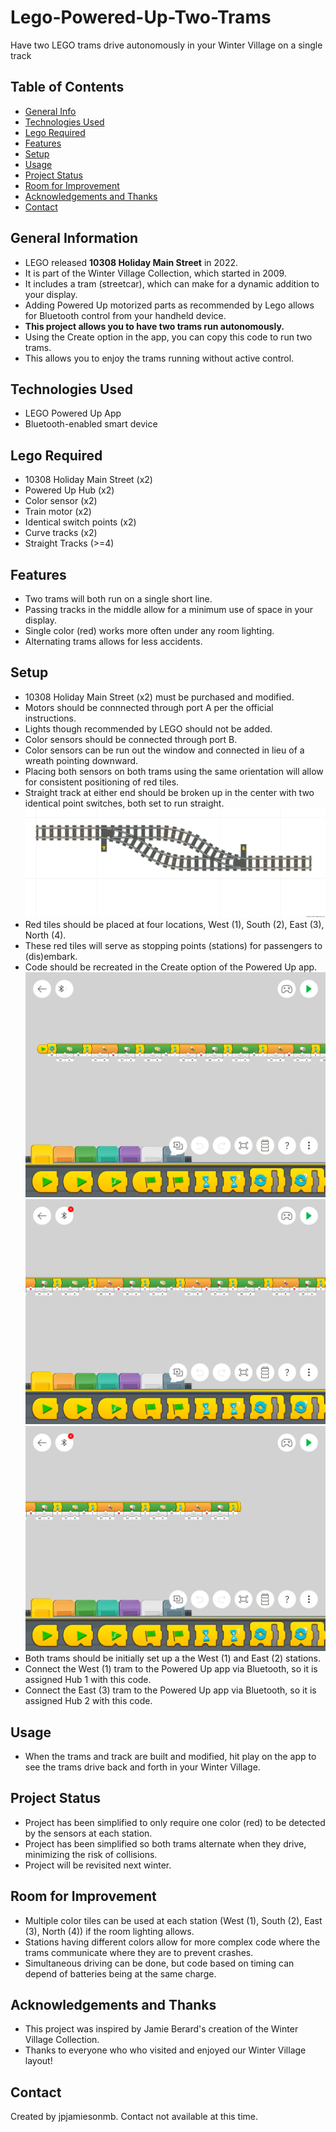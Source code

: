 # Lego-Powered-Up-Two-Trams

Have two LEGO trams drive autonomously in your Winter Village on a single track

## Table of Contents
* [General Info](#general-information)
* [Technologies Used](#technologies-used)
* [Lego Required](#lego-required)
* [Features](#features)
* [Setup](#setup)
* [Usage](#usage)
* [Project Status](#project-status)
* [Room for Improvement](#room-for-improvement)
* [Acknowledgements and Thanks](#acknowledgements-and-thanks)
* [Contact](#contact)


## General Information
- LEGO released **10308 Holiday Main Street** in 2022.
- It is part of the Winter Village Collection, which started in 2009.
- It includes a tram (streetcar), which can make for a dynamic addition to your display.
- Adding Powered Up motorized parts as recommended by Lego allows for Bluetooth control from your handheld device.
- **This project allows you to have two trams run autonomously.**
- Using the Create option in the app, you can copy this code to run two trams.
- This allows you to enjoy the trams running without active control.

## Technologies Used
- LEGO Powered Up App
- Bluetooth-enabled smart device

## Lego Required
- 10308 Holiday Main Street (x2)
- Powered Up Hub (x2)
- Color sensor (x2)
- Train motor (x2)
- Identical switch points (x2)
- Curve tracks (x2)
- Straight Tracks (>=4)

## Features
- Two trams will both run on a single short line.
- Passing tracks in the middle allow for a minimum use of space in your display.
- Single color (red) works more often under any room lighting.
- Alternating trams allows for less accidents.


## Setup
- 10308 Holiday Main Street (x2) must be purchased and modified.
- Motors should be connnected through port A per the official instructions.
- Lights though recommended by LEGO should not be added.
- Color sensors should be connected through port B.
- Color sensors can be run out the window and connected in lieu of a wreath pointing downward.
- Placing both sensors on both trams using the same orientation will allow for consistent positioning of red tiles.
- Straight track at either end should be broken up in the center with two identical point switches, both set to run straight.
![Track Layout](https://github.com/jpjamiesonmb/Lego-Powered-Up-Two-Trams/blob/main/Lego-Two-Trams-Track-1.png)
- Red tiles should be placed at four locations, West (1), South (2), East (3), North (4).
- These red tiles will serve as stopping points (stations) for passengers to (dis)embark.
- Code should be recreated in the Create option of the Powered Up app.
![Code 1](https://github.com/jpjamiesonmb/Lego-Powered-Up-Two-Trams/blob/main/Lego-Two-Trams-Code-1.PNG)
![Code 2](https://github.com/jpjamiesonmb/Lego-Powered-Up-Two-Trams/blob/main/Lego-Two-Trams-Code-2.PNG)
![Code 3](https://github.com/jpjamiesonmb/Lego-Powered-Up-Two-Trams/blob/main/Lego-Two-Trams-Code-3.PNG)
- Both trams should be initially set up a the West (1) and East (2) stations.
- Connect the West (1) tram to the Powered Up app via Bluetooth, so it is assigned Hub 1 with this code.
- Connect the East (3) tram to the Powered Up app via Bluetooth, so it is assigned Hub 2 with this code.


## Usage
- When the trams and track are built and modified, hit play on the app to see the trams drive back and forth in your Winter Village.


## Project Status
- Project has been simplified to only require one color (red) to be detected by the sensors at each station.  
- Project has been simplified so both trams alternate when they drive, minimizing the risk of collisions.
- Project will be revisited next winter. 


## Room for Improvement
- Multiple color tiles can be used at each station (West (1), South (2), East (3), North (4)) if the room lighting allows. 
- Stations having different colors allow for more complex code where the trams communicate where they are to prevent crashes.
- Simultaneous driving can be done, but code based on timing can depend of batteries being at the same charge. 


## Acknowledgements and Thanks
- This project was inspired by Jamie Berard's creation of the Winter Village Collection.
- Thanks to everyone who who visited and enjoyed our Winter Village layout!


## Contact
Created by jpjamiesonmb. Contact not available at this time.
